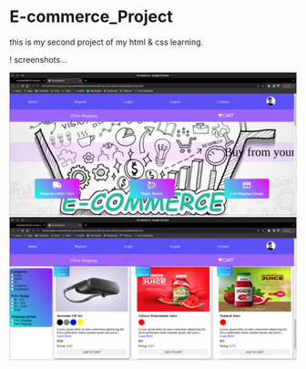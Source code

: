# E-commerce_Project
this is my second project of my html &amp; css learning.

! screenshots...

![image](https://github.com/mdshakib007/E-commerce_Project/blob/main/images/11.png)
![image](https://github.com/mdshakib007/E-commerce_Project/blob/main/images/12.png)
